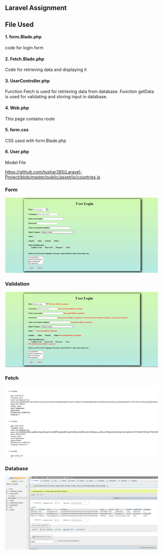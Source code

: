 ## Laravel Assignment


## File Used
#### 1.	form.Blade.php  
code for login form

#### 2.	Fetch.Blade.php
Code for retrieving data and displaying it

#### 3.	UserController.php  
Function Fetch is used for retrieving data from database.
Function getData is used for validating and storing input in database.

#### 4.	Web.php
This page contains route

#### 5.	form.css
CSS used with form.Blade.php

#### 6.	User.php  
Model File 

https://github.com/tushar385/Laravel-Project/blob/master/public/asset/js/countries.js

### Form
![](https://github.com/tushar385/Laravel-Project/blob/master/screenshot/f.PNG)
### Validation
![](https://github.com/tushar385/Laravel-Project/blob/master/screenshot/form.PNG)
### Fetch
![](https://github.com/tushar385/Laravel-Project/blob/master/screenshot/fetch.PNG)
### Database
![](https://github.com/tushar385/Laravel-Project/blob/master/screenshot/Database.PNG)
